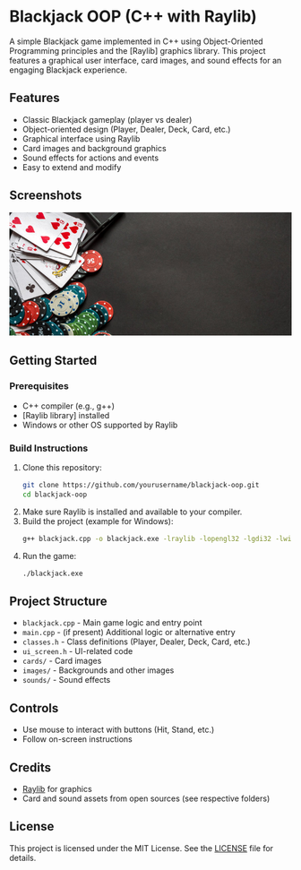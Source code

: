 # Blackjack OOP (C++ with Raylib)

A simple Blackjack game implemented in C++ using Object-Oriented Programming principles and the [Raylib] graphics library. This project features a graphical user interface, card images, and sound effects for an engaging Blackjack experience.

## Features
- Classic Blackjack gameplay (player vs dealer)
- Object-oriented design (Player, Dealer, Deck, Card, etc.)
- Graphical interface using Raylib
- Card images and background graphics
- Sound effects for actions and events
- Easy to extend and modify

## Screenshots
![Poker Screen](images/PokerScreen.jpg)

## Getting Started

### Prerequisites
- C++ compiler (e.g., g++)
- [Raylib library] installed
- Windows or other OS supported by Raylib

### Build Instructions
1. Clone this repository:
   ```sh
   git clone https://github.com/yourusername/blackjack-oop.git
   cd blackjack-oop
   ```
2. Make sure Raylib is installed and available to your compiler.
3. Build the project (example for Windows):
   ```sh
   g++ blackjack.cpp -o blackjack.exe -lraylib -lopengl32 -lgdi32 -lwinmm
   ```
4. Run the game:
   ```sh
   ./blackjack.exe
   ```

## Project Structure
- `blackjack.cpp` - Main game logic and entry point
- `main.cpp` - (if present) Additional logic or alternative entry
- `classes.h` - Class definitions (Player, Dealer, Deck, Card, etc.)
- `ui_screen.h` - UI-related code
- `cards/` - Card images
- `images/` - Backgrounds and other images
- `sounds/` - Sound effects

## Controls
- Use mouse to interact with buttons (Hit, Stand, etc.)
- Follow on-screen instructions

## Credits
- [Raylib](https://www.raylib.com/) for graphics
- Card and sound assets from open sources (see respective folders)

## License
This project is licensed under the MIT License. See the [LICENSE](LICENSE) file for details.
